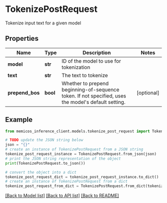 # TokenizePostRequest

Tokenize input text for a given model

## Properties

Name | Type | Description | Notes
------------ | ------------- | ------------- | -------------
**model** | **str** | ID of the model to use for tokenization | 
**text** | **str** | The text to tokenize | 
**prepend_bos** | **bool** | Whether to prepend beginning-of-sequence token. If not specified, uses the model&#39;s default setting. | [optional] 

## Example

```python
from memicos_inference_client.models.tokenize_post_request import TokenizePostRequest

# TODO update the JSON string below
json = "{}"
# create an instance of TokenizePostRequest from a JSON string
tokenize_post_request_instance = TokenizePostRequest.from_json(json)
# print the JSON string representation of the object
print(TokenizePostRequest.to_json())

# convert the object into a dict
tokenize_post_request_dict = tokenize_post_request_instance.to_dict()
# create an instance of TokenizePostRequest from a dict
tokenize_post_request_from_dict = TokenizePostRequest.from_dict(tokenize_post_request_dict)
```
[[Back to Model list]](../README.md#documentation-for-models) [[Back to API list]](../README.md#documentation-for-api-endpoints) [[Back to README]](../README.md)


